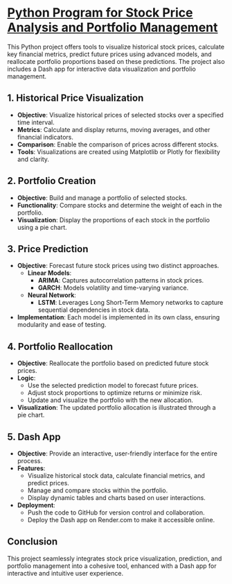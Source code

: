 # [Python Program for Stock Price Analysis and Portfolio Management](https://live-stock-market.onrender.com/)

This Python project offers tools to visualize historical stock prices, calculate key financial metrics, predict future prices using advanced models, and reallocate portfolio proportions based on these predictions. The project also includes a Dash app for interactive data visualization and portfolio management.

## 1. Historical Price Visualization
- **Objective**: Visualize historical prices of selected stocks over a specified time interval.
- **Metrics**: Calculate and display returns, moving averages, and other financial indicators.
- **Comparison**: Enable the comparison of prices across different stocks.
- **Tools**: Visualizations are created using Matplotlib or Plotly for flexibility and clarity.

## 2. Portfolio Creation
- **Objective**: Build and manage a portfolio of selected stocks.
- **Functionality**: Compare stocks and determine the weight of each in the portfolio.
- **Visualization**: Display the proportions of each stock in the portfolio using a pie chart.

## 3. Price Prediction
- **Objective**: Forecast future stock prices using two distinct approaches.
  - **Linear Models**:
    - **ARIMA**: Captures autocorrelation patterns in stock prices.
    - **GARCH**: Models volatility and time-varying variance.
  - **Neural Network**:
    - **LSTM**: Leverages Long Short-Term Memory networks to capture sequential dependencies in stock data.
- **Implementation**: Each model is implemented in its own class, ensuring modularity and ease of testing.

## 4. Portfolio Reallocation
- **Objective**: Reallocate the portfolio based on predicted future stock prices.
- **Logic**:
  - Use the selected prediction model to forecast future prices.
  - Adjust stock proportions to optimize returns or minimize risk.
  - Update and visualize the portfolio with the new allocation.
- **Visualization**: The updated portfolio allocation is illustrated through a pie chart.

## 5. Dash App
- **Objective**: Provide an interactive, user-friendly interface for the entire process.
- **Features**:
  - Visualize historical stock data, calculate financial metrics, and predict prices.
  - Manage and compare stocks within the portfolio.
  - Display dynamic tables and charts based on user interactions.
- **Deployment**:
  - Push the code to GitHub for version control and collaboration.
  - Deploy the Dash app on Render.com to make it accessible online.

## Conclusion
This project seamlessly integrates stock price visualization, prediction, and portfolio management into a cohesive tool, enhanced with a Dash app for interactive and intuitive user experience.
